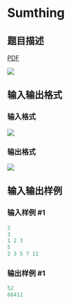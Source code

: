 # Sumthing

## 题目描述

[problemUrl]: https://uva.onlinejudge.org/index.php?option=com_onlinejudge&Itemid=8&category=861&page=show_problem&problem=4675

[PDF](https://uva.onlinejudge.org/external/128/p12810.pdf)

![](https://cdn.luogu.com.cn/upload/vjudge_pic/UVA12810/75e902e587125089f4f2d20947ff86cab3d001a9.png)

## 输入输出格式

### 输入格式

![](https://cdn.luogu.com.cn/upload/vjudge_pic/UVA12810/39afed801a4dc706622a0554761794e3832d04e5.png)

### 输出格式

![](https://cdn.luogu.com.cn/upload/vjudge_pic/UVA12810/fa4533c8bfe56593a899d556f1934d69c427d062.png)

## 输入输出样例

### 输入样例 #1

```cpp
2
3
1 2 3
5
2 3 5 7 11
```


### 输出样例 #1

```cpp
52
66412
```


